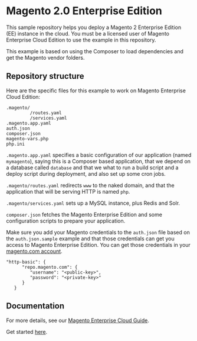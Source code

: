 # Magento 2.0 Enterprise Edition

This sample repository helps you deploy a Magento 2 Enterprise Edition (EE) instance in the cloud. You must be a licensed user of Magento Enterprise Cloud Edition to use the example in this repository.

This example is based on using the Composer to load dependencies and get the Magento vendor folders.

## Repository structure
Here are the specific files for this example to work on Magento Enterprise Cloud Edition:

```
.magento/
         /routes.yaml
         /services.yaml
.magento.app.yaml
auth.json
composer.json
magento-vars.php
php.ini
```

`.magento.app.yaml` specifies a basic configuration of our application (named ``mymagento``), saying this is a
Composer based application, that we depend on a database called `database` and that we what to run a build script and a deploy script during deployment, and also set up some cron jobs.

`.magento/routes.yaml` redirects `www` to the naked domain, and that the application that will be serving HTTP is named `php`.

`.magento/services.yaml` sets up a MySQL instance, plus Redis and Solr. 

``composer.json`` fetches the Magento Enterprise Edition and some configuration scripts to prepare your application.

Make sure you add your Magento credentials to the `auth.json` file based on the `auth.json.sample` example and that those credentials can get you access to Magento Enterprise Edition. You can get those credentials in your [magento.com account](https://www.magentocommerce.com/magento-connect/customerdata/accessKeys/list).

```
"http-basic": {
      "repo.magento.com": {
         "username": "<public-key>",
         "password": "<private-key>"
      }
   }
```

## Documentation
For more details, see our [Magento Enterprise Cloud Guide](http://devdocs.magento.com/guides/v2.0/cloud/bk-cloud.html). 

Get started [here](http://devdocs.magento.com/guides/v2.0/cloud/before/before.html).